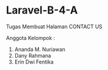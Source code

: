 # Laravel-B-4-A
Tugas Membuat Halaman CONTACT US

Anggota Kelompok :
 1. Ananda M. Nuriawan
 2. Dany Rahmana
 3. Erin Dwi Fentika
